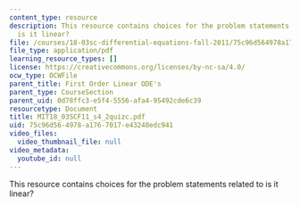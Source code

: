 ```yaml
---
content_type: resource
description: This resource contains choices for the problem statements related to
  is it linear?
file: /courses/18-03sc-differential-equations-fall-2011/75c96d564978a1767017e43248edc941_MIT18_03SCF11_s4_2quizc.pdf
file_type: application/pdf
learning_resource_types: []
license: https://creativecommons.org/licenses/by-nc-sa/4.0/
ocw_type: OCWFile
parent_title: First Order Linear ODE's
parent_type: CourseSection
parent_uid: 0d78ffc3-e5f4-5556-afa4-95492cde6c39
resourcetype: Document
title: MIT18_03SCF11_s4_2quizc.pdf
uid: 75c96d56-4978-a176-7017-e43248edc941
video_files:
  video_thumbnail_file: null
video_metadata:
  youtube_id: null
---
```

This resource contains choices for the problem statements related to is it linear?